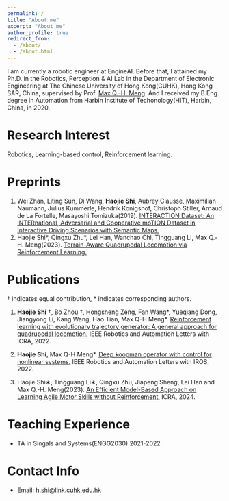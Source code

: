 ```yaml
---
permalink: /
title: "About me"
excerpt: "About me"
author_profile: true
redirect_from: 
  - /about/
  - /about.html
---
```


I am currently a robotic engineer at EngineAI. Before that, I attained my Ph.D. in the Robotics, Perception & AI Lab in the Department of Electronic Engineering at The Chinese University of Hong Kong(CUHK), Hong Kong SAR, China, supervised by Prof. [Max Q.-H. Meng](http://www.ee.cuhk.edu.hk/~qhmeng/). And I received my B.Eng. degree in Automation from Harbin Institute of Techonology(HIT), Harbin, China, in 2020.


Research Interest
======
Robotics, Learning-based control, Reinforcement learning.

Preprints
======

1. Wei Zhan, Liting Sun, Di Wang, **Haojie Shi**, Aubrey Clausse, Maximilian Naumann, Julius Kummerle, Hendrik Konigshof, Christoph Stiller, Arnaud de La Fortelle, Masayoshi Tomizuka(2019). [INTERACTION Dataset: An INTERnational, Adversarial and Cooperative moTION Dataset in Interactive Driving Scenarios with Semantic Maps.](https://arxiv.org/abs/1910.03088)
2. Haojie Shi*, Qingxu Zhu*, Lei Han, Wanchao Chi, Tingguang Li, Max Q.-H. Meng(2023). [Terrain-Aware Quadrupedal Locomotion via Reinforcement Learning.](https://arxiv.org/abs/2310.04675)

Publications
=====
$\dagger$ indicates equal contribution, $*$ indicates corresponding authors.

1. **Haojie Shi** $\dagger$, Bo Zhou $\dagger$, Hongsheng Zeng, Fan Wang\*, Yueqiang Dong, Jiangyong Li, Kang Wang, Hao Tian, Max Q-H Meng\*.  [Reinforcement learning with evolutionary trajectory generator: A general approach for quadrupedal locomotion.](https://arxiv.org/pdf/2109.06409.pdf) IEEE Robotics and Automation Letters with ICRA, 2022.

2. **Haojie Shi**, Max Q-H Meng*. [Deep koopman operator with control for nonlinear systems.](https://arxiv.org/pdf/2202.08004.pdf)  IEEE Robotics and Automation Letters with IROS, 2022.

3. Haojie Shi∗, Tingguang Li∗, Qingxu Zhu, Jiapeng Sheng, Lei Han and Max Q.-H. Meng(2023). [An Efficient Model-Based Approach on Learning Agile Motor Skills without Reinforcement.](https://haojieshi98.github.io/files/paper4.pdf) ICRA, 2024.

Teaching Experience
=====
* TA in Singals and Systems(ENGG2030) 2021-2022

Contact Info
=====
* Email: h.shi@link.cuhk.edu.hk






